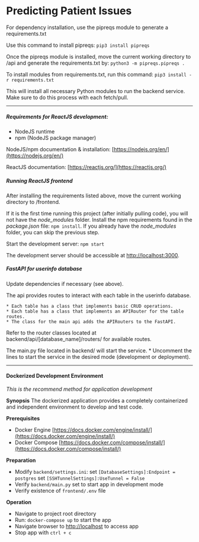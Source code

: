 # Predicting Patient Issues

For dependency installation, use the pipreqs module to generate a requirements.txt

Use this command to install pipreqs:
`pip3 install pipreqs`

Once the pipreqs module is installed, move the current working directory to /api and generate the requirements.txt by:
`python3 -m pipreqs.pipreqs .`

To install modules from requirements.txt, run this command:
`pip3 install -r requirements.txt`

This will install all necessary Python modules to run the backend service. Make sure to do this process with each fetch/pull.

---

##### Requirements for ReactJS development:

- NodeJS runtime
- npm (NodeJS package manager)

NodeJS/npm documentation & installation: [https://nodejs.org/en/](https://nodejs.org/en/)

ReactJS documentation: [https://reactjs.org/](https://reactjs.org/)

##### Running ReactJS frontend

After installing the requirements listed above, move the current working directory to /frontend.

If it is the first time running this project (after initially pulling code), you will not have the _node_modules_ folder. Install the npm requirements found in the _package.json_ file: `npm install`. If you already have the _node_modules_ folder, you can skip the previous step.

Start the development server: `npm start`

The development server should be accessible at [http://localhost:3000](http://localhost:3000).

##### FastAPI for userinfo database

Update dependencies if necessary (see above).

The api provides routes to interact with each table in the userinfo database.

    * Each table has a class that implements basic CRUD operations.
    * Each table has a class that implements an APIRouter for the table routes.
    * The class for the main api adds the APIRouters to the FastAPI.

Refer to the router classes located at backend/api/[database_name]/routers/ for available routes.

The main.py file located in backend/ will start the service.
    * Uncomment the lines to start the service in the desired mode (development or deployment).

---

#### Dockerized Development Environment

*This is the recommend method for application development*

**Synopsis**
The dockerized application provides a completely containerized and independent environment to develop and test code.

**Prerequisites**
- Docker Engine [https://docs.docker.com/engine/install/](https://docs.docker.com/engine/install/)
- Docker Compose [https://docs.docker.com/compose/install/](https://docs.docker.com/compose/install/)

**Preparation**
- Modify `backend/settings.ini`:
set `[DatabaseSettings]:Endpoint = postgres`
set `[SSHTunnelSettings]:UseTunnel = False`
- Verify `backend/main.py` set to start app in development mode
- Verify existence of `frontend/.env` file

**Operation**
- Navigate to project root directory
- Run: `docker-compose up` to start the app
- Navigate browser to [http://localhost](http://localhost) to access app
- Stop app with `ctrl + c` 

